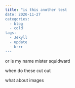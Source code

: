 ```yaml
---
title: "is this another test
date: 2020-11-27
categories:
  - blog
  - cold
tags:
  - Jekyll
  - update
  - brrr
---
```


or is my name mister squidward

when do these cut out
 
what about images

